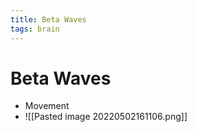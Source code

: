 ```yaml
---
title: Beta Waves
tags: brain
---
```


# Beta Waves
- Movement
- ![[Pasted image 20220502161106.png]]




















